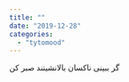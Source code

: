 ```yaml
---
title: ""
date: "2019-12-28"
categories: 
  - "tytomood"
---
```


گر ببینی ناکسان بالانشینند صبر کن
